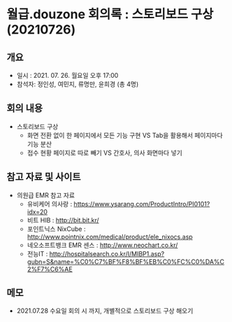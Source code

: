 # 월급.douzone 회의록 : 스토리보드 구상 (20210726)

## 개요
- 일시 : 2021. 07. 26. 월요일 오후 17:00
- 참석자: 정인성, 여민지, 류명만, 윤희경 (총 4명)

## 회의 내용
* 스토리보드 구상
  * 화면 전환 없이 한 페이지에서 모든 기능 구현 VS Tab을 활용해서 페이지마다 기능 분산
  * 접수 현황 페이지로 따로 빼기 VS 간호사, 의사 화면마다 넣기

## 참고 자료 및 사이트
- 의원급 EMR 참고 자료
  * 유비케어 의사랑 : https://www.ysarang.com/ProductIntro/PI0101?idx=20
  * 비트 HIB : http://bit.bit.kr/
  * 포인트닉스 NixCube : http://www.pointnix.com/medical/product/ele_nixocs.asp
  * 네오소프트뱅크 EMR 센스 : http://www.neochart.co.kr/
  * 전능IT : http://hospitalsearch.co.kr/I/MIBP1.asp?gubn=S&name=%C0%C7%BF%F8%BF%EB%C0%FC%C0%DA%C2%F7%C6%AE

## 메모
- 2021.07.28 수요일 회의 시 까지, 개별적으로 스토리보드 구상 해오기
